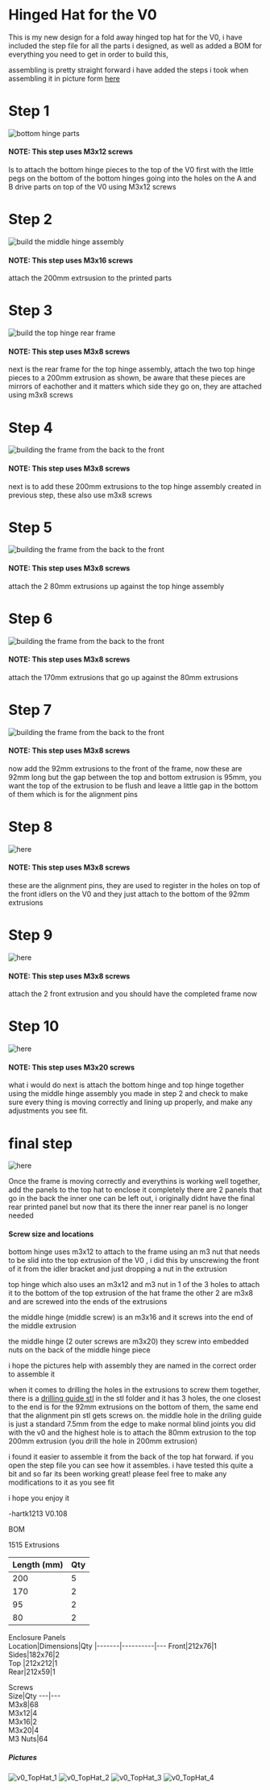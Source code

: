 # Hinged Hat for the V0

This is my new design for a fold away hinged top hat for the V0, i have included the step file for all the parts i designed, as well as added a BOM for everything you need to get in order to build this, 

assembling is pretty straight forward i have added the steps i took when assembling it in picture form [here](Images/Assembly) 


# Step 1
![bottom hinge parts](Images/Assembly/step1.png) 

#### NOTE: This step uses M3x12 screws
Is to attach the bottom hinge pieces to the top of the V0 first with the little pegs on the bottom of the bottom hinges going into the holes on the A and B drive parts on top of the V0 using M3x12 screws


# Step 2
![build the middle hinge assembly](Images/Assembly/step2.png)

#### NOTE: This step uses M3x16 screws
attach the 200mm extrsusion to the printed parts

# Step 3
![build the top hinge rear frame](Images/Assembly/step3.png) 

#### NOTE: This step uses M3x8 screws
next is the rear frame for the top hinge assembly, attach the two top hinge pieces to a 200mm extrusion as shown, be aware that these pieces are mirrors of eachother and it matters which side they go on, they are attached using m3x8 screws 

# Step 4
![building the frame from the back to the front](Images/Assembly/step4.png) 

#### NOTE: This step uses M3x8 screws
next is to add these 200mm extrusions to the top hinge assembly created in previous step, these also use m3x8 screws

# Step 5
![building the frame from the back to the front](Images/Assembly/step5.png) 

#### NOTE: This step uses M3x8 screws
attach the 2 80mm extrusions up against the top hinge assembly

# Step 6 
![building the frame from the back to the front](Images/Assembly/step6.png) 

#### NOTE: This step uses M3x8 screws
attach the 170mm extrusions that go up against the 80mm extrusions

# Step 7
![building the frame from the back to the front](Images/Assembly/step7.png) 

#### NOTE: This step uses M3x8 screws
now add the 92mm extrusions to the front of the frame, now these are 92mm long but the gap between the top and bottom extrusion is 95mm, you want the top of the extrusion to be flush and leave a little gap in the bottom of them which is for the alignment pins

# Step 8
![here](Images/Assembly/step8.png) 

#### NOTE: This step uses M3x8 screws
these are the alignment pins, they are used to register in the holes on top of the front idlers on the V0 and they just attach to the bottom of the 92mm extrusions

# Step 9 
![here](Images/Assembly/step9.png)

#### NOTE: This step uses M3x8 screws
attach the 2 front extrusion and you should have the completed frame now

# Step 10
![here](Images/Assembly/step10.png)

#### NOTE: This step uses M3x20 screws
what i would do next is attach the bottom hinge and top hinge together using the middle hinge assembly you made in step 2 and check to make sure every thing is moving correctly and lining up properly, and make any adjustments you see fit. 

# final step
![here](Images/Assembly/FinalAssembly.png) 

Once the frame is moving correctly and everythins is working well together, add the panels to the top hat to enclose it completely 
there are 2 panels that go in the back the inner one can be left out, i originally didnt have the final rear printed panel but now that its there the inner rear panel is no longer needed 

#### Screw size and locations
bottom hinge uses m3x12 to attach to the frame using an m3 nut that needs to be slid into the top extrusion of the V0 , i did this by unscrewing the front of it from the idler bracket and just dropping a nut in the extrusion

top hinge which also uses an m3x12 and m3 nut in 1 of the 3 holes to attach it to the bottom of the top extrusion of the hat frame the other 2 are m3x8 and are screwed into the ends of the extrusions

the middle hinge (middle screw) is an m3x16 and it screws into the end of the middle extrusion

the middle hinge (2 outer screws are m3x20) they screw into embedded nuts on the back of the middle hinge piece


i hope the pictures help with assembly they are named in the correct order to assemble it 

when it comes to drilling the holes in the extrusions to screw them together, there is a [drilling guide stl](STL/TopHat_hole_Drilling_Guide_x1.stl) in the stl folder and it has 3 holes, the one closest to the end is for the 92mm extrusions on the bottom of them, the same end that the alignment pin stl gets screws on. 
the middle hole in the driling guide is just a standard 7.5mm from the edge to make normal blind joints you did with the v0 and the highest hole is to attach the 80mm extrusion to the top 200mm extrusion (you drill the hole in 200mm extrusion)


i found it easier to assemble it from the back of the top hat forward. if you open the step file you can see how it assembles. i have tested this quite a bit and so far its been working great! please feel free to make any modifications to it as you see fit

i hope you enjoy it 

-hartk1213 V0.108

BOM



1515 Extrusions

Length (mm)|Qty
------|---	
200|5	
170|2	
95|2
80|2


Enclosure Panels			
Location|Dimensions|Qty
|-------|----------|---	
Front|212x76|1	
Sides|182x76|2	
Top	|212x212|1	
Rear|212x59|1	



Screws			
Size|Qty
---|---		
M3x8|68		
M3x12|4		
M3x16|2		
M3x20|4		
M3 Nuts|64		




##### Pictures
![v0_TopHat_1](Images/1.jpg)
![v0_TopHat_2](Images/2.jpg)
![v0_TopHat_3](Images/3.jpg)
![v0_TopHat_4](Images/4.jpg)
